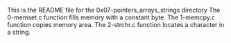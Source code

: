 This is the README file for the 0x07-pointers_arrays_strings directory
The 0-memset.c function fills memory with a constant byte.
The 1-memcpy.c function copies memory area.
The 2-strchr.c function locates a character in a string.
